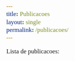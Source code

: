 ```yaml
---
title: Publicacoes
layout: single
permalink: /publicacoes/
---
```


<bibtex src="/assets/bibs/pablo_barros.bib"></bibtex>

<script type="text/javascript" src="https://cdn.jsdelivr.net/gh/pcooksey/bibtex-js@1.0.0/src/bibtex_js.js"></script>


<script 
    <script>
		$(function() {
		  $("#Fontselector").on("change",function() {
		    var font = $("#Fontselector option:selected").text();
		    console.log(font);

		    $('.title.fonters').each(function() {
		    	$(this).css("font-family",font);
		    });
		  });
		});
		function reset() {
			$("select").each(function () {
			  localStorage.setItem($(this).attr("id"),"");
			  $(this).val("");
			});
			$("#searchbar").val("");
			$("#searchbar").trigger('change');
		}
		function resetOtherFilters(changedId) {
  $("select").each(function() {
    if ($(this).attr("id") !== changedId) {
      $(this).val("");
    }
  });
  $("#searchbar").val("");
}

$("#authorselectfirst, #authorselect").on("change", function() {
  resetOtherFilters($(this).attr("id"));
  $(this).trigger('change');
});

</script>

<style>
	    html,body,span,h1 {
	    	font-family: "Times New Roman", Times, serif;
	    	font-size: 17px;
	    }
	    bibtex { display: none; }
	    .searchbar { margin-left:0px;}
	    #bibtex_errors { margin-top:10px; color: red;}
	    h1.header {margin-left:8px;}
	    h1.YEAR { font-size: 17px; font-weight: bold; display: inline; margin-left:8px;}


</style>

Lista de publicacoes:

<div id="bibtex_display"></div>

<div id="bibtex_display">

<div class="if bibtex_template" style="display: none;">
        <ul>
            <li>
      <span class="if journal !nolink">
            <a class="bibtexVar" href="+URLORDEFAULT+" extra="BIBTEXKEY">
            <span style="text-decoration: underline;" class="title"></span>,
            </a>
      </span>

                <span class="if title nolink">
            <span class="title"></span>,
      </span>
                <div class="if author">
                    <span class="author"></span>
                </div>
                <div>
                    <span class="if journal"><em><span class="journal"></span></em>,</span>
                    <span class="if booktitle">In <em><span class="booktitle"></span></em>,</span>
                    <span class="if editor"><span class="editor"></span> (editors),</span>
                    <span class="if publisher"><em><span class="publisher"></span></em>,</span>
                    <span class="if !journal number">Technical report <span class="number"></span>,</span>
                    <span class="if institution"><span class="institution"></span>,</span>
                    <span class="if address"><span class="address"></span>,</span>
                    <span class="if volume"><span class="volume"></span>,</span>
                    <span class="if journal number">(<span class="number"></span>),</span>
                    <span class="if pages"> pages <span class="pages"></span>,</span>
                    <span class="if month"><span class="month"></span>,</span>
                    <span class="if year"><span class="year"></span>.</span>
                    <span class="if note"><span class="note"></span>.</span>
                    <a class="bibtexVar" role="button" data-toggle="collapse" href="#bib+BIBTEXKEY+"
                       aria-expanded="false" aria-controls="bib+BIBTEXKEY+" extra="BIBTEXKEY">
                        [bib]
                    </a>
                </div>
                <div class="bibtexVar collapse" id="bib+BIBTEXKEY+" extra="BIBTEXKEY">
                    <div class="well">
                        <pre><span class="bibtexraw noread"></span></pre>
                    </div>
                </div>
                <div style="display:none"><span class="bibtextype"></span></div>
                <div style="display:none"><span class="if topic"><span class="topic"></span></span></div>
            </li>
        </ul>
    </div>

</div>